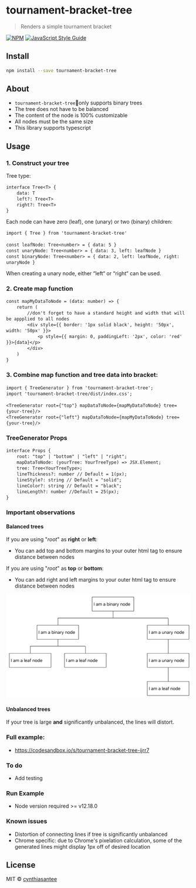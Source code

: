 # tournament-bracket-tree

> Renders a simple tournament bracket

[![NPM](https://img.shields.io/npm/v/tournament-bracket-tree.svg)](https://www.npmjs.com/package/tournament-bracket-tree) [![JavaScript Style Guide](https://img.shields.io/badge/code_style-standard-brightgreen.svg)](https://standardjs.com)

## Install

```bash
npm install --save tournament-bracket-tree
```

## About

-   `tournament-bracket-tree`only supports binary trees
-   The tree does not have to be balanced
-   The content of the node is 100% customizable
-   All nodes must be the same size
-   This library supports typescript

## Usage

### 1. Construct your tree

Tree type:

```tsx
interface Tree<T> {
    data: T
    left?: Tree<T>
    right?: Tree<T>
}
```

Each node can have zero (leaf), one (unary) or two (binary) children:

```tsx
import { Tree } from 'tournament-bracket-tree'

const leafNode: Tree<number> = { data: 5 }
const unaryNode: Tree<number> = { data: 3, left: leafNode }
const binaryNode: Tree<number> = { data: 2, left: leafNode, right: unaryNode }
```

When creating a unary node, either “left“ or “right“ can be used.

### 2. Create map function

```tsx
const mapMyDataToNode = (data: number) => {
    return (
        //don't forget to have a standard height and width that will be appplied to all nodes
        <div style={{ border: '1px solid black', height: '50px', width: '50px' }}>
            <p style={{ margin: 0, paddingLeft: '2px', color: 'red' }}>{data}</p>
        </div>
    )
}
```

### 3. Combine map function and tree data into bracket:

```tsx
import { TreeGenerator } from 'tournament-bracket-tree';
import 'tournament-bracket-tree/dist/index.css';

<TreeGenerator root={"top"} mapDataToNode={mapMyDataToNode} tree={your-tree}/>
<TreeGenerator root={"left"} mapDataToNode={mapMyDataToNode} tree={your-tree}/>
```

### TreeGenerator Props

```
interface Props {
    root: "top" | "bottom" | "left" | "right";
    mapDataToNode: (yourTree: YourTreeType) => JSX.Element;
    tree: Tree<YourTreeType>;
    lineThickness?: number // Default = 1(px);
    lineStyle?: string // Default = "solid";
    lineColor?: string // Default = "black";
    lineLength?: number //Default = 25(px);
}
```

### Important observations

#### Balanced trees

If you are using "<i>root</i>" as <b>right</b> or <b>left</b>:

-   You can add top and bottom margins to your outer html tag to ensure distance between nodes

If you are using "<i>root</i>" as <b>top</b> or <b>bottom</b>:

-   You can add right and left margins to your outer html tag to ensure distance between nodes

![alt tag](https://github.com/cynthiasantee/tournament-bracket-tree/blob/master/src/images/basic.png?raw=true)

#### Unbalanced trees

If your tree is large <b>and</b> significantly unbalanced, the lines will distort.

### Full example:

-   https://codesandbox.io/s/tournament-bracket-tree-ijrr7

### To do

-   Add testing

### Run Example

-   Node version required >= v12.18.0

### Known issues

-   Distortion of connecting lines if tree is significantly unbalanced
-   Chrome specific: due to Chrome's pixelation calculation, some of the generated lines might display 1px off of desired location

## License

MIT © [cynthiasantee](https://github.com/cynthiasantee)
